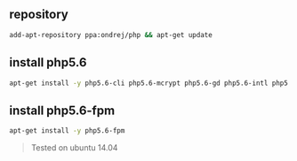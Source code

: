 ## repository

```bash
add-apt-repository ppa:ondrej/php && apt-get update
```

## install php5.6

```bash
apt-get install -y php5.6-cli php5.6-mcrypt php5.6-gd php5.6-intl php5.6-curl php5.6-imagick php5.6-mysql
```

## install php5.6-fpm

```bash
apt-get install -y php5.6-fpm
```

> Tested on ubuntu 14.04